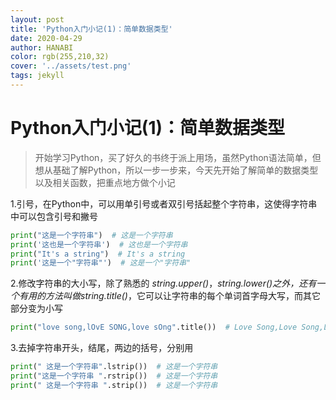```yaml
---
layout: post
title: 'Python入门小记(1)：简单数据类型'
date: 2020-04-29
author: HANABI
color: rgb(255,210,32)
cover: '../assets/test.png'
tags: jekyll
---
```

# Python入门小记(1)：简单数据类型

> 开始学习Python，买了好久的书终于派上用场，虽然Python语法简单，但想从基础了解Python，所以一步一步来，今天先开始了解简单的数据类型以及相关函数，把重点地方做个小记

1.引号，在Python中，可以用单引号或者双引号括起整个字符串，这使得字符串中可以包含引号和撇号

```python
print("这是一个字符串")  # 这是一个字符串
print('这也是一个字符串')  # 这也是一个字符串
print("It's a string")  # It's a string
print('这是一个"字符串"')  # 这是一个"字符串"
```

2.修改字符串的大小写，除了熟悉的 *string.upper()*，*string.lower()*之外，还有一个有用的方法叫做*string.title()*，它可以让字符串的每个单词首字母大写，而其它部分变为小写

```python
print("love song,lOvE SONG,love sOng".title())  # Love Song,Love Song,Love Song
```

3.去掉字符串开头，结尾，两边的括号，分别用

```python
print(" 这是一个字符串".lstrip())  # 这是一个字符串
print("这是一个字符串 ".rstrip())  # 这是一个字符串
print(" 这是一个字符串 ".strip())  # 这是一个字符串
```


